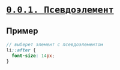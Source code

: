# [`0.0.1. Псевдоэлемент`](../index.md)

## Пример

```scss
// выберет элемент c псевдоэлементом
li::after {
  font-size: 14px;
}
```
